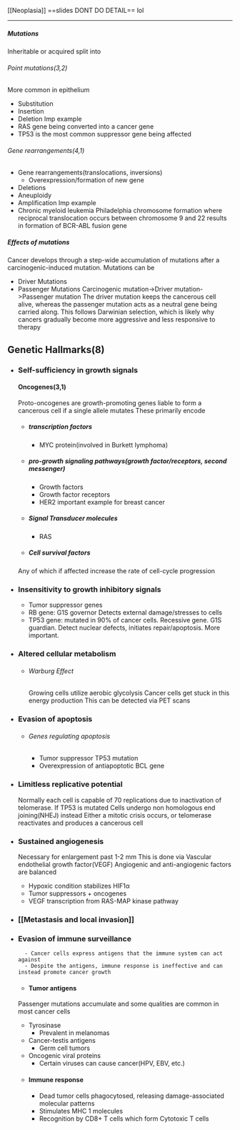 [[Neoplasia]]
==slides DONT DO DETAIL== lol
___

##### Mutations
Inheritable or acquired
split into

###### Point mutations(3,2)
More common in epithelium
- Substitution
- Insertion
- Deletion
Imp example
- RAS gene being converted into a cancer gene
- TP53 is the most common suppressor gene being affected
###### Gene rearrangements(4,1)
- Gene rearrangements(translocations, inversions)
	- Overexpression/formation of new gene
- Deletions
- Aneuploidy
- Amplification
Imp example
- Chronic myeloid leukemia
Philadelphia chromosome formation where reciprocal translocation occurs between chromosome 9 and 22
results in formation of BCR-ABL fusion gene

##### Effects of mutations
Cancer develops through a step-wide accumulation of mutations after a carcinogenic-induced mutation.
Mutations can be 
- Driver Mutations
- Passenger Mutations
Carcinogenic mutation->Driver mutation->Passenger mutation
The driver mutation keeps the cancerous cell alive, whereas the passenger mutation acts as a neutral gene being carried along.
This follows Darwinian selection, which is likely why cancers gradually become more aggressive and less responsive to therapy


## Genetic Hallmarks(8)


- ### Self-sufficiency in growth signals
	
  #### Oncogenes(3,1)
	Proto-oncogenes are growth-promoting genes liable to form a cancerous cell if a single allele mutates
	These primarily encode 
	- ##### transcription factors 
		- MYC protein(involved in Burkett lymphoma)
	- ##### pro-growth signaling pathways(growth factor/receptors, second messenger)
		- Growth factors
		- Growth factor receptors
		- HER2 important example for breast cancer
	- ##### Signal Transducer molecules
		- RAS
	- ##### Cell survival factors
	Any of which if affected increase the rate of cell-cycle progression
- ### Insensitivity to growth inhibitory signals
	- Tumor suppressor genes
	- RB gene: G1S governor
	Detects external damage/stresses to cells
	- TP53 gene: mutated in 90% of cancer cells. Recessive gene. G1S guardian.
	Detect nuclear defects, initiates repair/apoptosis. More important.

- ### Altered cellular metabolism
	- ###### Warburg Effect
		Growing cells utilize aerobic glycolysis
		Cancer cells get stuck in this energy production
		This can be detected via PET scans

- ### Evasion of apoptosis
	- ###### Genes regulating apoptosis
		-  Tumor suppressor TP53 mutation
		-  Overexpression of antiapoptotic BCL gene

- ### Limitless replicative potential
	Normally each cell is capable of 70 replications due to inactivation of telomerase.
	If TP53 is mutated
	Cells undergo non homologous end joining(NHEJ) instead
	Either a mitotic crisis occurs, or telomerase reactivates and produces a cancerous cell
 - ### Sustained angiogenesis
	Necessary for enlargement past 1-2 mm
	This is done via Vascular endothelial growth factor(VEGF)
	Angiogenic and anti-angiogenic factors are balanced
	- Hypoxic condition stabilizes HIF1α
	- Tumor suppressors + oncogenes
	- VEGF transcription from RAS-MAP kinase pathway
- ### [[Metastasis and local invasion]]
- ### Evasion of immune surveillance
		- Cancer cells express antigens that the immune system can act against
		- Despite the antigens, immune response is ineffective and can instead promote cancer growth
	- #### Tumor antigens
	 Passenger mutations accumulate and some qualities are common in most cancer cells
	 - Tyrosinase 
		 - Prevalent in melanomas
	- Cancer-testis antigens
		- Germ cell tumors
	- Oncogenic viral proteins
		- Certain viruses can cause cancer(HPV, EBV, etc.)
	- #### Immune response
		- Dead tumor cells phagocytosed, releasing damage-associated molecular patterns
		- Stimulates MHC 1 molecules
		- Recognition by CD8+ T cells which form Cytotoxic T cells
